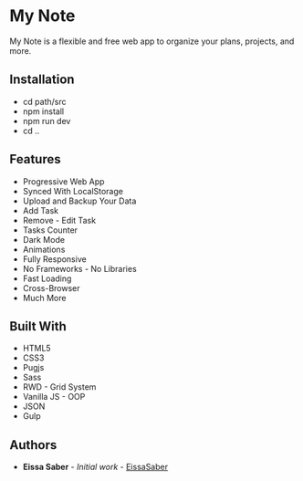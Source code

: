 # My Note
My Note is a flexible and free web app to organize your plans, projects, and more.

## Installation
* cd path/src
* npm install
* npm run dev
* cd ..

## Features
* Progressive Web App
* Synced With LocalStorage
* Upload and Backup Your Data
* Add Task
* Remove - Edit Task
* Tasks Counter
* Dark Mode
* Animations
* Fully Responsive
* No Frameworks - No Libraries
* Fast Loading
* Cross-Browser
* Much More

## Built With
* HTML5
* CSS3
* Pugjs
* Sass
* RWD - Grid System
* Vanilla JS - OOP
* JSON
* Gulp

## Authors
* **Eissa Saber** - *Initial work* - [EissaSaber](https://github.com/eissapk)
